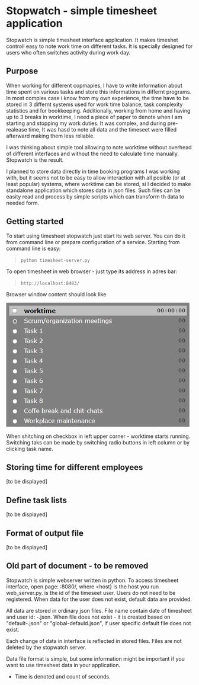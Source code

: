 Stopwatch - simple timesheet application
========================================

Stopwatch is simple timesheet interface application. It makes timeshet controll easy
to note work time on different tasks. It is specially designed for users who often 
switches activity during work day.

## Purpose

When working for different copmapies, I have to write information about time spent on various tasks and store this informations in differnt programs. In most complex case i know from my own experience, the time have to be stored in 3 differnt systems used for work time balance, task complexity statistics and for bookkeeping. Additionally, working from home and having up to 3 breaks in worktime, I need a piece of paper to denote when I am starting and stopping my work duties. It was complex, and during pre-realease time, It was hasd to note all data and the timeseet were filled afterward making them less reliable.

I was thinking about simple tool allowing to note worktime without overhead of different interfaces and without the need to calculate time manually. Stopwatch is the result.

I planned to store data directly in time booking programs I was working with, but it seems not to be easy to allow interaction with all posible (or at least popular) systems, where worktime can be stored, si I decided to make standalone application which stores data in json files. Such files can be easity read and process by simple scripts which can transform th data to needed form. 

## Getting started

To start using timesheet stopwatch just start its web server. You can do it from command line or prepare configuration of a service. Starting from command line is easy:

>`python timesheet-server.py`

To open timesheet in web browser - just type its address in adres bar:

>`http://localhost:8483/`

Browser window content should look like

![Image](screenshot.png "screenshot")

When shitching on checkbox in left upper corner - worktime starts running. Switching taks can be made by switching radio buttons in left column or by clicking task name. 

## Storing time for different employees

[to be displayed]

## Define task lists

[to be displayed]

## Format of output file

[to be displayed]






## Old part of document - to be removed

Stopwatch is simple webserver written in python. To access timesheet interface, open page:
<HOST>:8080/<USERNAME>, where <host} is the host you run web_server.py. <USERNAME> is 
the id of the timeseet user. Users do not need to be registered. When data for the user 
does not exist, default data are provided. 

All data are stored in ordinary json files. File name contain date of timesheet and user id: 
<YYYY-MM-DD>-<USERNAME>.json. When file does not exist - it is created based on "default-<USERNAME>.json"
or "global-defauld.json", if user specific default file does not exist.

Each change of data in interface is reflected in stored files. Files are not deleted by the 
stopwatch server. 

Data file format is simple, but some information might be important if you want to use timesheet data
in your application.
- Time is denoted and count of seconds.
